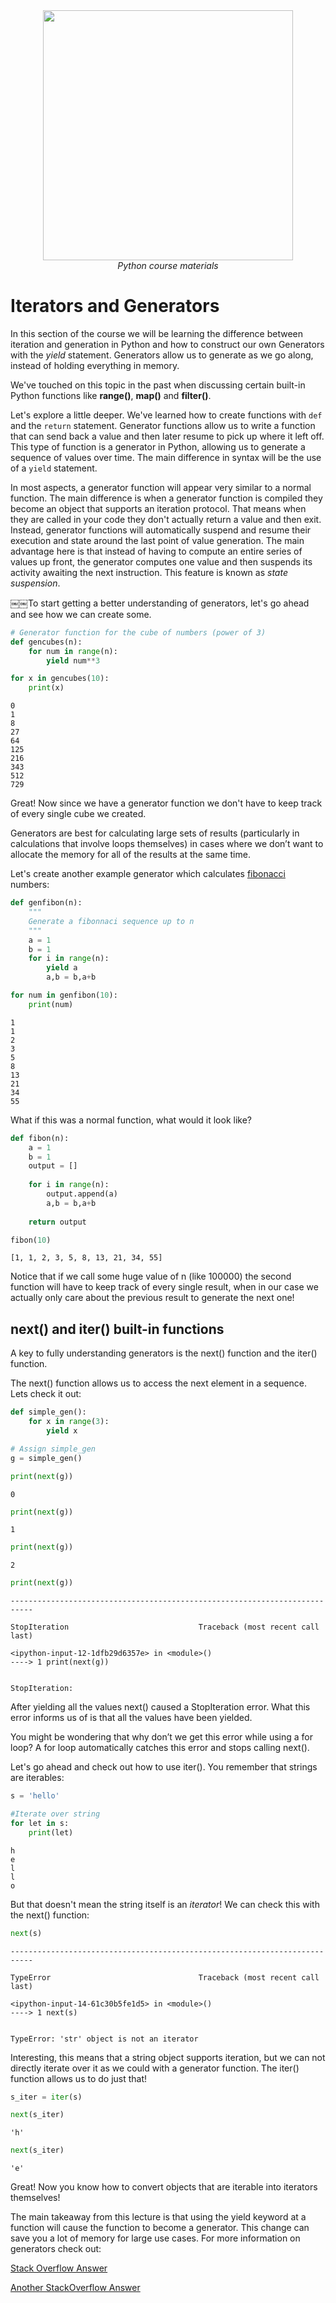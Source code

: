 <center>
    <img src='https://intecbrussel.be/img/logo3.png' width='400px' height='auto'/>
    <br/>
    <em>Python course materials</em>
</center>

# Iterators and Generators

In this section of the course we will be learning the difference between iteration and generation in Python and how to construct our own Generators with the *yield* statement. Generators allow us to generate as we go along, instead of holding everything in memory. 

We've touched on this topic in the past when discussing certain built-in Python functions like **range()**, **map()** and **filter()**.

Let's explore a little deeper. We've learned how to create functions with <code>def</code> and the <code>return</code> statement. Generator functions allow us to write a function that can send back a value and then later resume to pick up where it left off. This type of function is a generator in Python, allowing us to generate a sequence of values over time. The main difference in syntax will be the use of a <code>yield</code> statement.

In most aspects, a generator function will appear very similar to a normal function. The main difference is when a generator function is compiled they become an object that supports an iteration protocol. That means when they are called in your code they don't actually return a value and then exit. Instead, generator functions will automatically suspend and resume their execution and state around the last point of value generation. The main advantage here is that instead of having to compute an entire series of values up front, the generator computes one value and then suspends its activity awaiting the next instruction. This feature is known as *state suspension*.


￼￼To start getting a better understanding of generators, let's go ahead and see how we can create some.


```python
# Generator function for the cube of numbers (power of 3)
def gencubes(n):
    for num in range(n):
        yield num**3
```


```python
for x in gencubes(10):
    print(x)
```

    0
    1
    8
    27
    64
    125
    216
    343
    512
    729
    

Great! Now since we have a generator function we don't have to keep track of every single cube we created.

Generators are best for calculating large sets of results (particularly in calculations that involve loops themselves) in cases where we don’t want to allocate the memory for all of the results at the same time. 

Let's create another example generator which calculates [fibonacci](https://en.wikipedia.org/wiki/Fibonacci_number) numbers:


```python
def genfibon(n):
    """
    Generate a fibonnaci sequence up to n
    """
    a = 1
    b = 1
    for i in range(n):
        yield a
        a,b = b,a+b
```


```python
for num in genfibon(10):
    print(num)
```

    1
    1
    2
    3
    5
    8
    13
    21
    34
    55
    

What if this was a normal function, what would it look like?


```python
def fibon(n):
    a = 1
    b = 1
    output = []
    
    for i in range(n):
        output.append(a)
        a,b = b,a+b
        
    return output
```


```python
fibon(10)
```




    [1, 1, 2, 3, 5, 8, 13, 21, 34, 55]



Notice that if we call some huge value of n (like 100000) the second function will have to keep track of every single result, when in our case we actually only care about the previous result to generate the next one!

## next() and iter() built-in functions
A key to fully understanding generators is the next() function and the iter() function.

The next() function allows us to access the next element in a sequence. Lets check it out:


```python
def simple_gen():
    for x in range(3):
        yield x
```


```python
# Assign simple_gen 
g = simple_gen()
```


```python
print(next(g))
```

    0
    


```python
print(next(g))
```

    1
    


```python
print(next(g))
```

    2
    


```python
print(next(g))
```


    ---------------------------------------------------------------------------

    StopIteration                             Traceback (most recent call last)

    <ipython-input-12-1dfb29d6357e> in <module>()
    ----> 1 print(next(g))
    

    StopIteration: 


After yielding all the values next() caused a StopIteration error. What this error informs us of is that all the values have been yielded. 

You might be wondering that why don’t we get this error while using a for loop? A for loop automatically catches this error and stops calling next(). 

Let's go ahead and check out how to use iter(). You remember that strings are iterables:


```python
s = 'hello'

#Iterate over string
for let in s:
    print(let)
```

    h
    e
    l
    l
    o
    

But that doesn't mean the string itself is an *iterator*! We can check this with the next() function:


```python
next(s)
```


    ---------------------------------------------------------------------------

    TypeError                                 Traceback (most recent call last)

    <ipython-input-14-61c30b5fe1d5> in <module>()
    ----> 1 next(s)
    

    TypeError: 'str' object is not an iterator


Interesting, this means that a string object supports iteration, but we can not directly iterate over it as we could with a generator function. The iter() function allows us to do just that!


```python
s_iter = iter(s)
```


```python
next(s_iter)
```




    'h'




```python
next(s_iter)
```




    'e'



Great! Now you know how to convert objects that are iterable into iterators themselves!

The main takeaway from this lecture is that using the yield keyword at a function will cause the function to become a generator. This change can save you a lot of memory for large use cases. For more information on generators check out:

[Stack Overflow Answer](http://stackoverflow.com/questions/1756096/understanding-generators-in-python)

[Another StackOverflow Answer](http://stackoverflow.com/questions/231767/what-does-the-yield-keyword-do-in-python)
